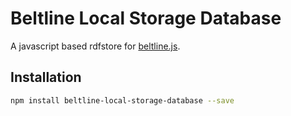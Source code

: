 # Beltline Local Storage Database
A javascript based rdfstore for [beltline.js](https://github.com/jaxoncreed/beltline.js).

## Installation
```bash
npm install beltline-local-storage-database --save
```